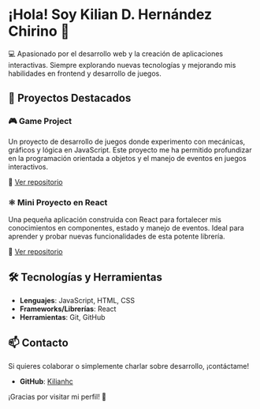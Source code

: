 # ¡Hola! Soy Kilian D. Hernández Chirino 👋

💻 Apasionado por el desarrollo web y la creación de aplicaciones interactivas. Siempre explorando nuevas tecnologías y mejorando mis habilidades en frontend y desarrollo de juegos.

## 🚀 Proyectos Destacados

### 🎮 **Game Project**
Un proyecto de desarrollo de juegos donde experimento con mecánicas, gráficos y lógica en JavaScript. Este proyecto me ha permitido profundizar en la programación orientada a objetos y el manejo de eventos en juegos interactivos.

🔗 [Ver repositorio](https://github.com/Kilianhc/game-project)

### ⚛️ **Mini Proyecto en React**
Una pequeña aplicación construida con React para fortalecer mis conocimientos en componentes, estado y manejo de eventos. Ideal para aprender y probar nuevas funcionalidades de esta potente librería.

🔗 [Ver repositorio](https://github.com/Kilianhc/react-mini-project)

## 🛠️ Tecnologías y Herramientas

- **Lenguajes**: JavaScript, HTML, CSS  
- **Frameworks/Librerías**: React  
- **Herramientas**: Git, GitHub  

## 📫 Contacto  

Si quieres colaborar o simplemente charlar sobre desarrollo, ¡contáctame!  

- **GitHub**: [Kilianhc](https://github.com/Kilianhc)  

¡Gracias por visitar mi perfil! 🚀
